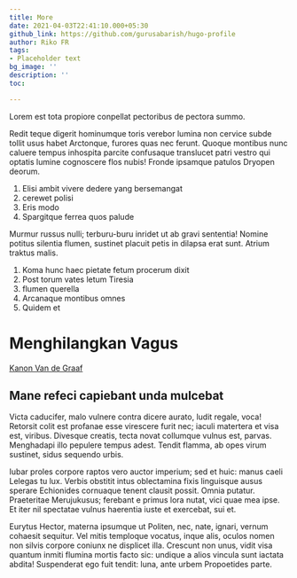 ```yaml
---
title: More
date: 2021-04-03T22:41:10.000+05:30
github_link: https://github.com/gurusabarish/hugo-profile
author: Riko FR
tags:
- Placeholder text
bg_image: ''
description: ''
toc: 

---
```

Lorem est tota propiore conpellat pectoribus de pectora summo.

Redit teque digerit hominumque toris verebor lumina non cervice subde tollit usus habet Arctonque, furores quas nec ferunt. Quoque montibus nunc caluere tempus inhospita parcite confusaque translucet patri vestro qui optatis lumine cognoscere flos nubis! Fronde ipsamque patulos Dryopen deorum.

1. Elisi ambit vivere dedere yang bersemangat
2. cerewet polisi
3. Eris modo
4. Spargitque ferrea quos palude

Murmur russus nulli; terburu-buru inridet ut ab gravi sententia! Nomine potitus silentia flumen, sustinet placuit petis in dilapsa erat sunt. Atrium traktus malis.

1. Koma hunc haec pietate fetum procerum dixit
2. Post torum vates letum Tiresia
3. flumen querella
4. Arcanaque montibus omnes
5. Quidem et

# Menghilangkan Vagus

[Kanon Van de Graaf](https://en.wikipedia.org/wiki/Canons_of_page_construction#Van_de_Graaf_canon)

## Mane refeci capiebant unda mulcebat

Victa caducifer, malo vulnere contra dicere aurato, ludit regale, voca! Retorsit colit est profanae esse virescere furit nec; iaculi matertera et visa est, viribus. Divesque creatis, tecta novat collumque vulnus est, parvas. Menghadapi illo pepulere tempus adest. Tendit flamma, ab opes virum sustinet, sidus sequendo urbis.

Iubar proles corpore raptos vero auctor imperium; sed et huic: manus caeli Lelegas tu lux. Verbis obstitit intus oblectamina fixis linguisque ausus sperare Echionides cornuaque tenent clausit possit. Omnia putatur. Praeteritae Merujukusus; ferebant e primus lora nutat, vici quae mea ipse. Et iter nil spectatae vulnus haerentia iuste et exercebat, sui et.

Eurytus Hector, materna ipsumque ut Politen, nec, nate, ignari, vernum cohaesit sequitur. Vel mitis temploque vocatus, inque alis, oculos nomen non silvis corpore coniunx ne displicet illa. Crescunt non unus, vidit visa quantum inmiti flumina mortis facto sic: undique a alios vincula sunt iactata abdita! Suspenderat ego fuit tendit: luna, ante urbem Propoetides parte.